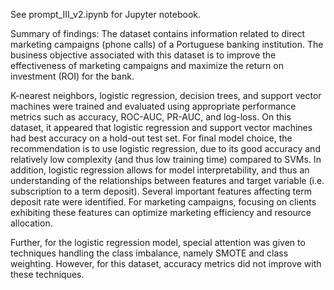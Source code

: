 See prompt_III_v2.ipynb for Jupyter notebook.

Summary of findings:
The dataset contains information related to direct marketing campaigns (phone calls) of a Portuguese banking institution. The business objective associated with this dataset is to improve the effectiveness of marketing campaigns and maximize the return on investment (ROI) for the bank.

K-nearest neighbors, logistic regression, decision trees, and support vector machines were trained and evaluated using appropriate performance metrics such as accuracy, ROC-AUC, PR-AUC, and log-loss. On this dataset, it appeared that logistic regression and support vector machines had best accuracy on a hold-out test set. For final model choice, the recommendation is to use logistic regression, due to its good accuracy and relatively low complexity (and thus low training time) compared to SVMs. In addition, logistic regression allows for model interpretability, and thus an understanding of the relationships between features and target variable (i.e. subscription to a term deposit). Several important features affecting term deposit rate were identified. For marketing campaigns, focusing on clients exhibiting these features can optimize marketing efficiency and resource allocation.

Further, for the logistic regression model, special attention was given to techniques handling the class imbalance, namely SMOTE and class weighting. However, for this dataset, accuracy metrics did not improve with these techniques.


